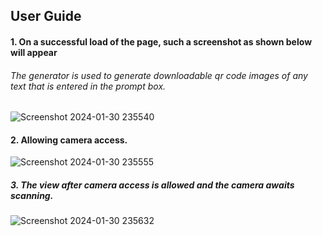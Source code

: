 ##  User Guide

####  1.  On a successful load of the page, such a screenshot as shown below will appear
######  *The generator is used to generate downloadable qr code images of any text that is entered in the prompt box.*
  
![Screenshot 2024-01-30 235540](https://github.com/Mutagah/revamped-qr-code-scanner/assets/106149210/87f93d11-5229-4482-a7a5-45e6925d40e4)

####  2.  Allowing camera access.
![Screenshot 2024-01-30 235555](https://github.com/Mutagah/revamped-qr-code-scanner/assets/106149210/4617349c-de6d-410b-9f30-1d1a5ad913c3)

#####  3.  The view after camera access is allowed and the camera awaits scanning.
![Screenshot 2024-01-30 235632](https://github.com/Mutagah/revamped-qr-code-scanner/assets/106149210/55992dec-ab0b-4aca-8753-466638fceee0)
